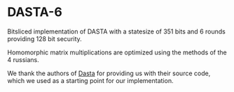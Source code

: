 # DASTA-6

Bitsliced implementation of DASTA with a statesize of 351 bits and 6 rounds providing 128 bit security.

Homomorphic matrix multiplications are optimized using the methods of the 4 russians.

We thank the authors of [Dasta](https://tosc.iacr.org/index.php/ToSC/article/view/8696/8288) for providing us with their source code, which we used as a starting point for our implementation.
